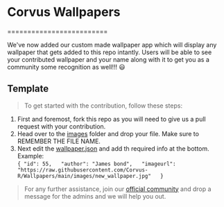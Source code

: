 # Corvus Wallpapers
=========================

We've now added our custom made wallpaper app which will display any wallpaper that gets added to this repo intantly. Users will be able to see your contributed wallpaper and your name along with it to get you as a community some recognition as well!!! :smiley:

## Template

> To get started with the contribution, follow these steps:
1. First and foremost, fork this repo as you will need to give us a pull request with your contribution.
2. Head over to the [images](https://github.com/Corvus-R/Wallpapers/tree/main/images) folder and drop your file. Make sure to REMEMBER THE FILE NAME.
3. Next edit the [wallpaper.json](https://github.com/Corvus-R/Wallpapers/blob/main/wallpaper.json) and add th required info at the bottom.
Example:  
`{
    "id": 55,  
    "author": "James bond",  
    "imageurl": "https://raw.githubusercontent.com/Corvus-R/Wallpapers/main/images/new_wallpaper.jpg"  
  }`
  
 > For any further assistance, join our [official community](https://t.me/CorvusCommunityOfficial) and drop a message for the admins and we will help you out.
